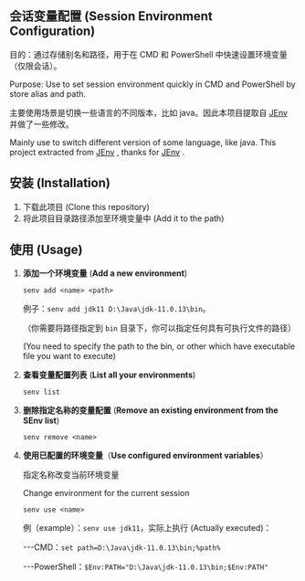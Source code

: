 ## 会话变量配置 (Session Environment Configuration)

目的：通过存储别名和路径，用于在 CMD 和 PowerShell 中快速设置环境变量（仅限会话）。

Purpose: Use to set session environment quickly in CMD and PowerShell by store alias and path.

主要使用场景是切换一些语言的不同版本，比如 java。因此本项目提取自 [JEnv](https://github.com/FelixSelter/JEnv-for-Windows) 并做了一些修改。

Mainly use to switch different version of some language, like java. This project extracted from  [JEnv](https://github.com/FelixSelter/JEnv-for-Windows) , thanks for  [JEnv](https://github.com/FelixSelter/JEnv-for-Windows) .

## 安装 (Installation)

1. 下载此项目 (Clone this repository)
2. 将此项目目录路径添加至环境变量中 (Add it to the path)

## 使用 (Usage)

1. **添加一个环境变量** (**Add a new environment**)

   `senv add <name> <path>` 

   例子：`senv add jdk11 D:\Java\jdk-11.0.13\bin`。

   （你需要将路径指定到 `bin` 目录下，你可以指定任何具有可执行文件的路径）

   (You need to specify the path to the bin, or other which have executable file you want to execute)

2. **查看变量配置列表** (**List all your environments**)

   `senv list` 

3. **删除指定名称的变量配置** (**Remove an existing environment from the SEnv list**)

   `senv remove <name>` 

4. **使用已配置的环境变量**（**Use configured environment variables**）

   指定名称改变当前环境变量

   Change environment for the current session

   `senv use <name>` 

   例（example）：`senv use jdk11`，实际上执行 (Actually executed)：

   ---CMD：`set path=D:\Java\jdk-11.0.13\bin;%path%` 

   ---PowerShell：`$Env:PATH="D:\Java\jdk-11.0.13\bin;$Env:PATH"` 

